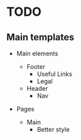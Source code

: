 # TODO

## Main templates
 + Main elements
   + Footer
      + Useful Links
      + Legal
   + Header
      + Nav

 + Pages
   + Main 
      + Better style